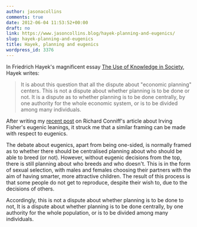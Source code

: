 ```yaml
---
author: jasonacollins
comments: true
date: 2012-06-04 11:53:52+00:00
draft: no
link: https://www.jasoncollins.blog/hayek-planning-and-eugenics/
slug: hayek-planning-and-eugenics
title: Hayek, planning and eugenics
wordpress_id: 3376
---
```


In Friedrich Hayek's magnificent essay [The Use of Knowledge in Society](http://www.econlib.org/library/Essays/hykKnw1.html), Hayek writes:


<blockquote>It is about this question that all the dispute about "economic planning" centers. This is not a dispute about whether planning is to be done or not. It is a dispute as to whether planning is to be done centrally, by one authority for the whole economic system, or is to be divided among many individuals.</blockquote>


After writing my [recent post](https://www.jasoncollins.blog/eugenics-and-regression-to-the-mean/) on Richard Conniff's article about Irving Fisher's eugenic leanings, it struck me that a similar framing can be made with respect to eugenics.

The debate about eugenics, apart from being one-sided, is normally framed as to whether there should be centralised planning about who should be able to breed (or not). However, without eugenic decisions from the top, there is still planning about who breeds and who doesn't. This is in the form of sexual selection, with males and females choosing their partners with the aim of having smarter, more attractive children. The result of this process is that some people do not get to reproduce, despite their wish to, due to the decisions of others.

Accordingly, this is not a dispute about whether planning is to be done to not, It is a dispute about whether planning is to be done centrally, by one authority for the whole population, or is to be divided among many individuals.
